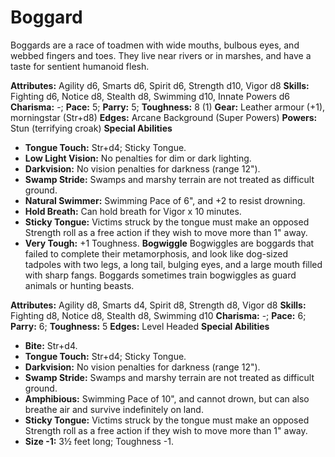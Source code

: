 # Boggard

Boggards are a race of toadmen with wide mouths, bulbous eyes, and
webbed fingers and toes. They live near rivers or in marshes, and have a
taste for sentient humanoid flesh.

**Attributes:** Agility d6, Smarts d6, Spirit d6, Strength d10, Vigor
d8
**Skills:** Fighting d6, Notice d8, Stealth d8, Swimming d10, Innate
Powers d6
**Charisma:** -; **Pace:** 5; **Parry:** 5; **Toughness:** 8 (1)
**Gear:** Leather armour (+1), morningstar (Str+d8)
**Edges:** Arcane Background (Super Powers)
**Powers:** Stun (terrifying croak)
**Special Abilities**

- **Tongue Touch:** Str+d4; Sticky Tongue.
- **Low Light Vision:** No penalties for dim or dark lighting.
- **Darkvision:** No vision penalties for darkness (range 12").
- **Swamp Stride:** Swamps and marshy terrain are not treated as
difficult ground.
- **Natural Swimmer:** Swimming Pace of 6", and +2 to resist drowning.
- **Hold Breath:** Can hold breath for Vigor x 10 minutes.
- **Sticky Tongue:** Victims struck by the tongue must make an opposed
Strength roll as a free action if they wish to move more than 1" away.
- **Very Tough:** +1 Toughness.
**Bogwiggle**
Bogwiggles are boggards that failed to complete their metamorphosis,
and look like dog-sized tadpoles with two legs, a long tail, bulging
eyes, and a large mouth filled with sharp fangs. Boggards sometimes
train bogwiggles as guard animals or hunting beasts.

**Attributes:** Agility d8, Smarts d4, Spirit d8, Strength d8, Vigor d8
**Skills:** Fighting d8, Notice d8, Stealth d8, Swimming d10
**Charisma:** -; **Pace:** 6; **Parry:** 6; **Toughness:** 5
**Edges:** Level Headed
**Special Abilities**

- **Bite:** Str+d4.
- **Tongue Touch:** Str+d4; Sticky Tongue.
- **Darkvision:** No vision penalties for darkness (range 12").
- **Swamp Stride:** Swamps and marshy terrain are not treated as
difficult ground.
- **Amphibious:** Swimming Pace of 10", and cannot drown, but can also
breathe air and survive indefinitely on land.
- **Sticky Tongue:** Victims struck by the tongue must make an opposed
Strength roll as a free action if they wish to move more than 1" away.
- **Size -1:** 3½ feet long; Toughness -1.
